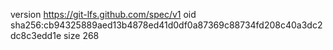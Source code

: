 version https://git-lfs.github.com/spec/v1
oid sha256:cb94325889aed13b4878ed41d0df0a87369c88734fd208c40a3dc2dc8c3edd1e
size 268
